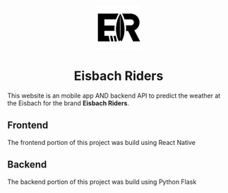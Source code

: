 <p align="center"><img alt="EisbachRiders" src="./frontend/src/logo.png" width="100" /></p>
<h1 align="center">
  Eisbach Riders
</h1>

This website is an mobile app AND backend API to predict the weather at the Eisbach for the brand **Eisbach Riders**.

## Frontend

The frontend portion of this project was build using React Native

## Backend

The backend portion of this project was build using Python Flask

